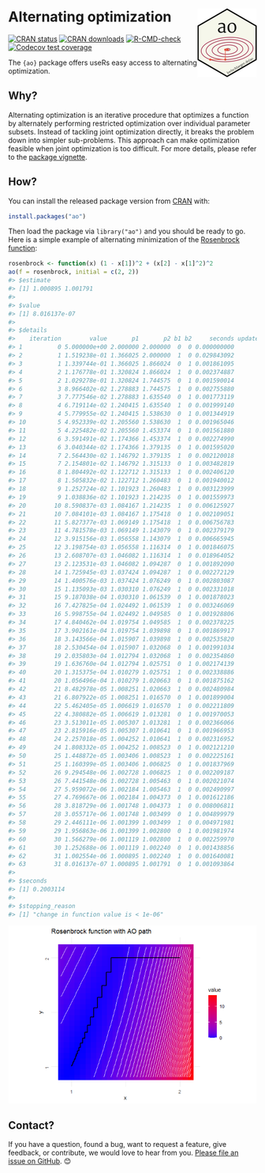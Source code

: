 
<!-- README.md is generated from README.Rmd. Please edit that file -->

# Alternating optimization <img src="man/figures/logo.png" align="right" height="139" />

<!-- badges: start -->

[![CRAN
status](https://www.r-pkg.org/badges/version/ao)](https://CRAN.R-project.org/package=ao)
[![CRAN
downloads](https://cranlogs.r-pkg.org/badges/last-month/ao)](https://CRAN.R-project.org/package=ao)
[![R-CMD-check](https://github.com/loelschlaeger/ao/workflows/R-CMD-check/badge.svg)](https://github.com/loelschlaeger/ao/actions)
[![Codecov test
coverage](https://codecov.io/gh/loelschlaeger/ao/branch/main/graph/badge.svg)](https://app.codecov.io/gh/loelschlaeger/ao?branch=main)
<!-- badges: end -->

The `{ao}` package offers useRs easy access to alternating optimization.

## Why?

Alternating optimization is an iterative procedure that optimizes a
function by alternately performing restricted optimization over
individual parameter subsets. Instead of tackling joint optimization
directly, it breaks the problem down into simpler sub-problems. This
approach can make optimization feasible when joint optimization is too
difficult. For more details, please refer to the [package
vignette](https://loelschlaeger.de/ao/articles/ao.html).

## How?

You can install the released package version from
[CRAN](https://CRAN.R-project.org) with:

``` r
install.packages("ao")
```

Then load the package via `library("ao")` and you should be ready to go.
Here is a simple example of alternating minimization of the [Rosenbrock
function](https://en.wikipedia.org/wiki/Rosenbrock_function):

``` r
rosenbrock <- function(x) (1 - x[1])^2 + (x[2] - x[1]^2)^2
ao(f = rosenbrock, initial = c(2, 2))
#> $estimate
#> [1] 1.000895 1.001791
#> 
#> $value
#> [1] 8.016137e-07
#> 
#> $details
#>    iteration        value       p1       p2 b1 b2     seconds update_code
#> 1          0 5.000000e+00 2.000000 2.000000  0  0 0.000000000           0
#> 2          1 1.519238e-01 1.366025 2.000000  1  0 0.029843092           0
#> 3          1 1.339744e-01 1.366025 1.866024  0  1 0.001861095           0
#> 4          2 1.176778e-01 1.320824 1.866024  1  0 0.002374887           0
#> 5          2 1.029278e-01 1.320824 1.744575  0  1 0.001590014           0
#> 6          3 8.966402e-02 1.278883 1.744575  1  0 0.002755880           0
#> 7          3 7.777546e-02 1.278883 1.635540  0  1 0.001773119           0
#> 8          4 6.719114e-02 1.240415 1.635540  1  0 0.001999140           0
#> 9          4 5.779955e-02 1.240415 1.538630  0  1 0.001344919           0
#> 10         5 4.952339e-02 1.205560 1.538630  1  0 0.001965046           0
#> 11         5 4.225482e-02 1.205560 1.453374  0  1 0.001561880           0
#> 12         6 3.591491e-02 1.174366 1.453374  1  0 0.002274990           0
#> 13         6 3.040344e-02 1.174366 1.379135  0  1 0.001595020           0
#> 14         7 2.564430e-02 1.146792 1.379135  1  0 0.002120018           0
#> 15         7 2.154801e-02 1.146792 1.315133  0  1 0.003482819           0
#> 16         8 1.804492e-02 1.122712 1.315133  1  0 0.002406120           0
#> 17         8 1.505832e-02 1.122712 1.260483  0  1 0.001940012           0
#> 18         9 1.252724e-02 1.101923 1.260483  1  0 0.003123999           0
#> 19         9 1.038836e-02 1.101923 1.214235  0  1 0.001559973           0
#> 20        10 8.590837e-03 1.084167 1.214235  1  0 0.006125927           0
#> 21        10 7.084101e-03 1.084167 1.175418  0  1 0.002109051           0
#> 22        11 5.827377e-03 1.069149 1.175418  1  0 0.006756783           0
#> 23        11 4.781578e-03 1.069149 1.143079  0  1 0.002379179           0
#> 24        12 3.915156e-03 1.056558 1.143079  1  0 0.006665945           0
#> 25        12 3.198754e-03 1.056558 1.116314  0  1 0.001846075           0
#> 26        13 2.608707e-03 1.046082 1.116314  1  0 0.018964052           0
#> 27        13 2.123531e-03 1.046082 1.094287  0  1 0.001892090           0
#> 28        14 1.725945e-03 1.037424 1.094287  1  0 0.002272129           0
#> 29        14 1.400576e-03 1.037424 1.076249  0  1 0.002803087           0
#> 30        15 1.135093e-03 1.030310 1.076249  1  0 0.002331018           0
#> 31        15 9.187038e-04 1.030310 1.061539  0  1 0.001878023           0
#> 32        16 7.427825e-04 1.024492 1.061539  1  0 0.003246069           0
#> 33        16 5.998755e-04 1.024492 1.049585  0  1 0.001928806           0
#> 34        17 4.840462e-04 1.019754 1.049585  1  0 0.002378225           0
#> 35        17 3.902161e-04 1.019754 1.039898  0  1 0.001869917           0
#> 36        18 3.143566e-04 1.015907 1.039898  1  0 0.002535820           0
#> 37        18 2.530454e-04 1.015907 1.032068  0  1 0.001991034           0
#> 38        19 2.035803e-04 1.012794 1.032068  1  0 0.002354860           0
#> 39        19 1.636760e-04 1.012794 1.025751  0  1 0.002174139           0
#> 40        20 1.315375e-04 1.010279 1.025751  1  0 0.002338886           0
#> 41        20 1.056496e-04 1.010279 1.020663  0  1 0.001875162           0
#> 42        21 8.482978e-05 1.008251 1.020663  1  0 0.002480984           0
#> 43        21 6.807922e-05 1.008251 1.016570  0  1 0.001899004           0
#> 44        22 5.462405e-05 1.006619 1.016570  1  0 0.002211809           0
#> 45        22 4.380882e-05 1.006619 1.013281  0  1 0.001970053           0
#> 46        23 3.513011e-05 1.005307 1.013281  1  0 0.002366066           0
#> 47        23 2.815916e-05 1.005307 1.010641  0  1 0.001966953           0
#> 48        24 2.257018e-05 1.004252 1.010641  1  0 0.002316952           0
#> 49        24 1.808332e-05 1.004252 1.008523  0  1 0.002121210           0
#> 50        25 1.448872e-05 1.003406 1.008523  1  0 0.002225161           0
#> 51        25 1.160399e-05 1.003406 1.006825  0  1 0.001837969           0
#> 52        26 9.294548e-06 1.002728 1.006825  1  0 0.002209187           0
#> 53        26 7.441548e-06 1.002728 1.005463  0  1 0.002021074           0
#> 54        27 5.959072e-06 1.002184 1.005463  1  0 0.002490997           0
#> 55        27 4.769667e-06 1.002184 1.004373  0  1 0.001612186           0
#> 56        28 3.818729e-06 1.001748 1.004373  1  0 0.008006811           0
#> 57        28 3.055717e-06 1.001748 1.003499  0  1 0.004899979           0
#> 58        29 2.446111e-06 1.001399 1.003499  1  0 0.004971981           0
#> 59        29 1.956863e-06 1.001399 1.002800  0  1 0.001981974           0
#> 60        30 1.566279e-06 1.001119 1.002800  1  0 0.002259970           0
#> 61        30 1.252688e-06 1.001119 1.002240  0  1 0.001438856           0
#> 62        31 1.002554e-06 1.000895 1.002240  1  0 0.001640081           0
#> 63        31 8.016137e-07 1.000895 1.001791  0  1 0.001093864           0
#> 
#> $seconds
#> [1] 0.2003114
#> 
#> $stopping_reason
#> [1] "change in function value is < 1e-06"
```

![](man/figures/README-rosenbrock_ao_path-1.png)<!-- -->

## Contact?

If you have a question, found a bug, want to request a feature, give
feedback, or contribute, we would love to hear from you. [Please file an
issue on GitHub](https://github.com/loelschlaeger/ao/issues/new/choose).
😊
